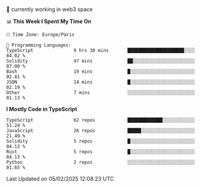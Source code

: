 🔭 currently working in web3 space

<!--START_SECTION:waka-->
📊 **This Week I Spent My Time On** 

```text
🕑︎ Time Zone: Europe/Paris

💬 Programming Languages: 
TypeScript               9 hrs 30 mins       █████████████████████░░░░   84.02 % 
Solidity                 47 mins             ██░░░░░░░░░░░░░░░░░░░░░░░   07.00 % 
Bash                     19 mins             █░░░░░░░░░░░░░░░░░░░░░░░░   02.81 % 
JSON                     14 mins             █░░░░░░░░░░░░░░░░░░░░░░░░   02.19 % 
Other                    7 mins              ░░░░░░░░░░░░░░░░░░░░░░░░░   01.13 % 
```

**I Mostly Code in TypeScript** 

```text
TypeScript               62 repos            █████████████░░░░░░░░░░░░   51.24 % 
JavaScript               26 repos            █████░░░░░░░░░░░░░░░░░░░░   21.49 % 
Solidity                 5 repos             █░░░░░░░░░░░░░░░░░░░░░░░░   04.13 % 
Rust                     5 repos             █░░░░░░░░░░░░░░░░░░░░░░░░   04.13 % 
Python                   2 repos             ░░░░░░░░░░░░░░░░░░░░░░░░░   01.65 % 
```




 Last Updated on 05/02/2025 12:08:23 UTC
<!--END_SECTION:waka-->
